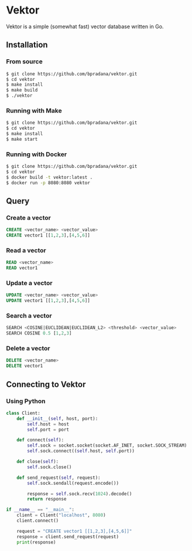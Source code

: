 # Vektor
Vektor is a simple (somewhat fast) vector database written in Go.

## Installation
### From source
```bash
$ git clone https://github.com/bpradana/vektor.git
$ cd vektor
$ make install
$ make build
$ ./vektor
```
### Running with Make
```bash
$ git clone https://github.com/bpradana/vektor.git
$ cd vektor
$ make install
$ make start
```
### Running with Docker
```bash
$ git clone https://github.com/bpradana/vektor.git
$ cd vektor
$ docker build -t vektor:latest .
$ docker run -p 8080:8080 vektor
```

## Query
### Create a vector
```sql
CREATE <vector_name> <vector_value>
CREATE vector1 [[1,2,3],[4,5,6]]
```
### Read a vector
```sql
READ <vector_name>
READ vector1
```
### Update a vector
```sql
UPDATE <vector_name> <vector_value>
UPDATE vector1 [[1,2,3],[4,5,6]]
```
### Search a vector
```sql
SEARCH <COSINE|EUCLIDEAN|EUCLIDEAN_L2> <threshold> <vector_value>
SEARCH COSINE 0.5 [1,2,3]
```
### Delete a vector
```sql
DELETE <vector_name>
DELETE vector1
```

## Connecting to Vektor
### Using Python
```python
class Client:
    def __init__(self, host, port):
        self.host = host
        self.port = port

    def connect(self):
        self.sock = socket.socket(socket.AF_INET, socket.SOCK_STREAM)
        self.sock.connect((self.host, self.port))

    def close(self):
        self.sock.close()

    def send_request(self, request):
        self.sock.sendall(request.encode())

        response = self.sock.recv(1024).decode()
        return response

if __name__ == "__main__":
    client = Client("localhost", 8080)
    client.connect()

    request = "CREATE vector1 [[1,2,3],[4,5,6]]"
    response = client.send_request(request)
    print(response)
```
